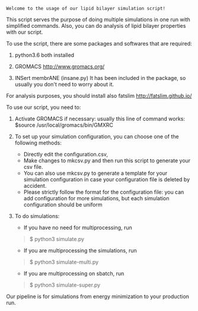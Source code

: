 	Welcome to the usage of our lipid bilayer simulation script! 

This script serves the purpose of doing multiple simulations in one run with simplified commands. Also, you can do analysis of lipid bilayer properties with our script.

To use the script, there are some packages and softwares that are required:

1. python3.6 both installed

2. GROMACS
    http://www.gromacs.org/

3. INSert membrANE (insane.py)
It has been included in the package, so usually you don't need to worry about it.

For analysis purposes, you should install also fatslim
http://fatslim.github.io/


To use our script, you need to:

1. Activate GROMACS if necessary: usually this line of command works:
	$source /usr/local/gromacs/bin/GMXRC

2. To set up your simulation configuration, you can choose one of the following methods:
    * Directly edit the configuration.csv, 
    * Make changes to mkcsv.py and then run this script to generate your csv file.
    * You can also use mkcsv.py to generate a template for your simulation configuration in case your configuration file is deleted by accident.
    * Please strictly follow the format for the configuration file: you can add configuration for more simulations, but each simulation configuration should be uniform

3. To do simulations:
	* If you have no need for multiprocessing, run 
	> $ python3 simulate.py

	* If you are multiprocessing the simulations, run
	> $ python3 simulate-multi.py

	* If you are multiprocessing on sbatch, run
	> $ python3 simulate-super.py

Our pipeline is for simulations from energy minimization to your production run.